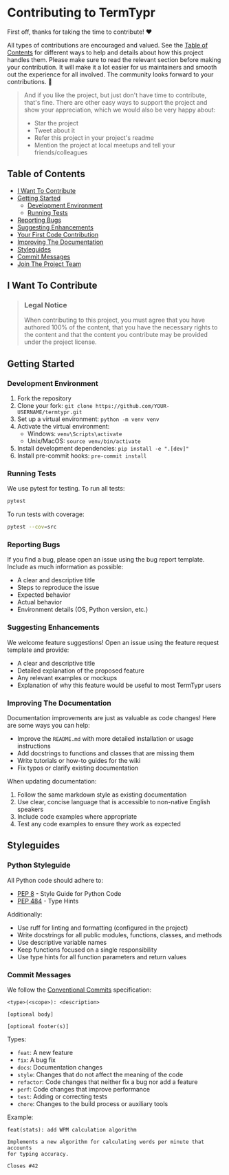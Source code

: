 # Contributing to TermTypr

First off, thanks for taking the time to contribute! ❤️

All types of contributions are encouraged and valued. See the [Table of Contents](#table-of-contents) for different ways to help and details about how this project handles them. Please make sure to read the relevant section before making your contribution. It will make it a lot easier for us maintainers and smooth out the experience for all involved. The community looks forward to your contributions. 🎉

> And if you like the project, but just don't have time to contribute, that's fine. There are other easy ways to support the project and show your appreciation, which we would also be very happy about:
> - Star the project
> - Tweet about it
> - Refer this project in your project's readme
> - Mention the project at local meetups and tell your friends/colleagues


## Table of Contents

- [I Want To Contribute](#i-want-to-contribute)
- [Getting Started](#getting-started)
  - [Development Environment](#development-environment)
  - [Running Tests](#running-tests)
- [Reporting Bugs](#reporting-bugs)
- [Suggesting Enhancements](#suggesting-enhancements)
- [Your First Code Contribution](#your-first-code-contribution)
- [Improving The Documentation](#improving-the-documentation)
- [Styleguides](#styleguides)
- [Commit Messages](#commit-messages)
- [Join The Project Team](#join-the-project-team)

## I Want To Contribute

> ### Legal Notice 
> When contributing to this project, you must agree that you have authored 100% of the content, that you have the necessary rights to the content and that the content you contribute may be provided under the project license.

## Getting Started

### Development Environment

1. Fork the repository
2. Clone your fork: `git clone https://github.com/YOUR-USERNAME/termtypr.git`
3. Set up a virtual environment: `python -m venv venv`
4. Activate the virtual environment:
   - Windows: `venv\Scripts\activate`
   - Unix/MacOS: `source venv/bin/activate`
5. Install development dependencies: `pip install -e ".[dev]"`
6. Install pre-commit hooks: `pre-commit install`

### Running Tests

We use pytest for testing. To run all tests:

```bash
pytest
```

To run tests with coverage:

```bash
pytest --cov=src
```

### Reporting Bugs

If you find a bug, please open an issue using the bug report template. Include as much information as possible:

- A clear and descriptive title
- Steps to reproduce the issue
- Expected behavior
- Actual behavior
- Environment details (OS, Python version, etc.)


### Suggesting Enhancements

We welcome feature suggestions! Open an issue using the feature request template and provide:

- A clear and descriptive title
- Detailed explanation of the proposed feature
- Any relevant examples or mockups
- Explanation of why this feature would be useful to most TermTypr users


### Improving The Documentation

Documentation improvements are just as valuable as code changes! Here are some ways you can help:

- Improve the `README.md` with more detailed installation or usage instructions
- Add docstrings to functions and classes that are missing them
- Write tutorials or how-to guides for the wiki
- Fix typos or clarify existing documentation

When updating documentation:
1. Follow the same markdown style as existing documentation
2. Use clear, concise language that is accessible to non-native English speakers
3. Include code examples where appropriate
4. Test any code examples to ensure they work as expected

## Styleguides

### Python Styleguide

All Python code should adhere to:
- [PEP 8](https://peps.python.org/pep-0008/) - Style Guide for Python Code
- [PEP 484](https://peps.python.org/pep-0484/) - Type Hints

Additionally:
- Use ruff for linting and formatting (configured in the project)
- Write docstrings for all public modules, functions, classes, and methods
- Use descriptive variable names
- Keep functions focused on a single responsibility
- Use type hints for all function parameters and return values

### Commit Messages

We follow the [Conventional Commits](https://www.conventionalcommits.org/) specification:

```
<type>(<scope>): <description>

[optional body]

[optional footer(s)]
```

Types:
- `feat`: A new feature
- `fix`: A bug fix
- `docs`: Documentation changes
- `style`: Changes that do not affect the meaning of the code
- `refactor`: Code changes that neither fix a bug nor add a feature
- `perf`: Code changes that improve performance
- `test`: Adding or correcting tests
- `chore`: Changes to the build process or auxiliary tools

Example:
```
feat(stats): add WPM calculation algorithm

Implements a new algorithm for calculating words per minute that accounts
for typing accuracy.

Closes #42
```
